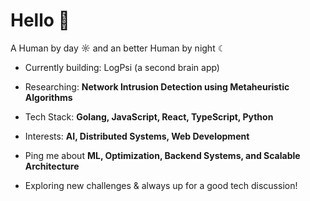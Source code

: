 # Hello 👋  

A Human by day ☼ and an better Human by night ☾ 

- Currently building: LogPsi (a second brain app)  
- Researching: **Network Intrusion Detection using Metaheuristic Algorithms**  
- Tech Stack: **Golang, JavaScript, React, TypeScript, Python**  
- Interests: **AI, Distributed Systems, Web Development**  

- Ping me about **ML, Optimization, Backend Systems, and Scalable Architecture**  
- Exploring new challenges & always up for a good tech discussion!  

